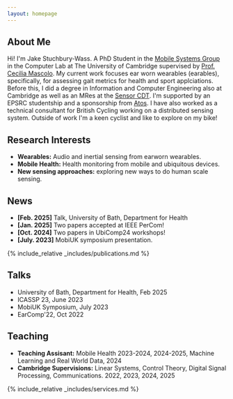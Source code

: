 ```yaml
---
layout: homepage
---
```


## About Me

Hi! I'm Jake Stuchbury-Wass. A PhD Student in the [Mobile Systems Group](https://mobile-systems.cl.cam.ac.uk/) in the Computer Lab at The University of Cambridge supervised by [Prof. Cecilia Mascolo](https://www.cl.cam.ac.uk/~cm542/). My current work focuses ear worn wearables (earables), specifically, for assessing gait metrics for health and sport applciations. Before this, I did a degree in Information and Computer Engineering also at Cambridge as well as an MRes at the [Sensor CDT](https://cdt.sensors.cam.ac.uk/). I'm supported by an EPSRC studentship and a sponsorship from [Atos](https://atos.net/en/industries/healthcare-life-sciences). I have also worked as a technical consultant for British Cycling working on a distributed sensing system. Outside of work I'm a keen cyclist and like to explore on my bike!

## Research Interests

- **Wearables:** Audio and inertial sensing from earworn wearables.
- **Mobile Health:** Health monitoring from mobile and ubiquitous devices.
- **New sensing approaches:** exploring new ways to do human scale sensing.

## News

- **[Feb. 2025]** Talk, University of Bath, Department for Health
- **[Jan. 2025]** Two papers accepted at IEEE PerCom!
- **[Oct. 2024]** Two papers in UbiComp24 workshops!
- **[July. 2023]** MobiUK symposium presentation.

{% include_relative _includes/publications.md %}

## Talks

- University of Bath, Department for Health, Feb 2025
- ICASSP 23, June 2023
- MobiUK Symposium, July 2023
- EarComp'22, Oct 2022

## Teaching

- **Teaching Assisant:** Mobile Health 2023-2024, 2024-2025, Machine Learning and Real World Data, 2024
- **Cambridge Supervisions:** Linear Systems, Control Theory, Digital Signal Processing, Communications. 2022, 2023, 2024, 2025

{% include_relative _includes/services.md %}
